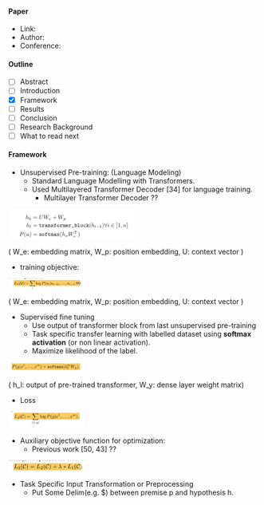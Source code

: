 #### Paper
- Link:
- Author:
- Conference:

#### Outline
- [ ] Abstract
- [ ] Introduction
- [x] Framework
- [ ] Results
- [ ] Conclusion
- [ ] Research Background
- [ ] What to read next

#### Framework
- Unsupervised Pre-training: (Language Modeling)
  - Standard Language Modelling with Transformers.
  - Used Multilayered Transformer Decoder [34] for language training.
    - Multilayer Transformer Decoder ??
<div class="image-with-text">
  <img src="images/language-model-transformer.png" width="50%" height="75%">
  <p> ( W_e: embedding matrix, W_p: position embedding, U: context vector ) </p>
</div>

  - training objective:
<div class="image-with-text">
  <img src="images/language-model-objective.png" width="30%" height="30%">
  <p> ( W_e: embedding matrix, W_p: position embedding, U: context vector ) </p>
</div>

- Supervised fine tuning
  - Use output of transformer block from last unsupervised pre-training
  - Task specific transfer learning with labelled dataset using **softmax activation** (or non linear activation).
  - Maximize likelihood of the label.
<div class="image-with-text">
  <img src="images/sup-training.png" width="30%" height="30%">
  <p> ( h_l: output of pre-trained transformer, W_y: dense layer weight matrix) </p>
</div>

  - Loss
<div class="image-with-text">
  <img src="images/loss-sup.png" width="30%" height="30%">
</div>

- Auxiliary objective function for optimization:
  - Previous work [50, 43] ??
<div class="image-with-text">
  <img src="images/final-loss.png" width="30%" height="30%">
</div>

- Task Specific Input Transformation or Preprocessing
  - Put Some Delim(e.g. $) between premise p and hypothesis h. 
